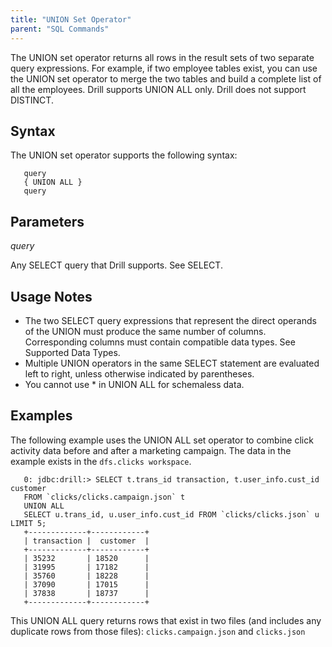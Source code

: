 ```yaml
---
title: "UNION Set Operator"
parent: "SQL Commands"
---
```

The UNION set operator returns all rows in the result sets of two separate query expressions. For example, if two employee tables exist, you can use the UNION set operator to merge the two tables and build a complete list of all the employees. Drill supports UNION ALL only. Drill does not support DISTINCT.


## Syntax
The UNION set operator supports the following syntax:

       query
       { UNION ALL }
       query
  

## Parameters  
*query*  

Any SELECT query that Drill supports. See SELECT.

## Usage Notes
   * The two SELECT query expressions that represent the direct operands of the UNION must produce the same number of columns. Corresponding columns must contain compatible data types. See Supported Data Types.  
   * Multiple UNION operators in the same SELECT statement are evaluated left to right, unless otherwise indicated by parentheses.  
   * You cannot use * in UNION ALL for schemaless data.

## Examples
The following example uses the UNION ALL set operator to combine click activity data before and after a marketing campaign. The data in the example exists in the `dfs.clicks workspace`.
 
       0: jdbc:drill:> SELECT t.trans_id transaction, t.user_info.cust_id customer 
       FROM `clicks/clicks.campaign.json` t 
       UNION ALL
       SELECT u.trans_id, u.user_info.cust_id FROM `clicks/clicks.json` u LIMIT 5;
       +-------------+------------+
       | transaction |  customer  |
       +-------------+------------+
       | 35232       | 18520      |
       | 31995       | 17182      |
       | 35760       | 18228      |
       | 37090       | 17015      |
       | 37838       | 18737      |
       +-------------+------------+

This UNION ALL query returns rows that exist in two files (and includes any duplicate rows from those files): `clicks.campaign.json` and `clicks.json`